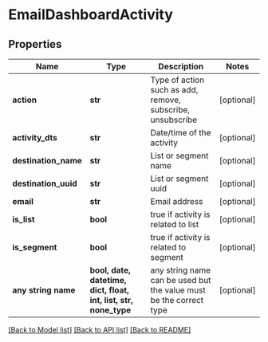 # EmailDashboardActivity


## Properties
Name | Type | Description | Notes
------------ | ------------- | ------------- | -------------
**action** | **str** | Type of action such as add, remove, subscribe, unsubscribe | [optional] 
**activity_dts** | **str** | Date/time of the activity | [optional] 
**destination_name** | **str** | List or segment name | [optional] 
**destination_uuid** | **str** | List or segment uuid | [optional] 
**email** | **str** | Email address | [optional] 
**is_list** | **bool** | true if activity is related to list | [optional] 
**is_segment** | **bool** | true if activity is related to segment | [optional] 
**any string name** | **bool, date, datetime, dict, float, int, list, str, none_type** | any string name can be used but the value must be the correct type | [optional]

[[Back to Model list]](../README.md#documentation-for-models) [[Back to API list]](../README.md#documentation-for-api-endpoints) [[Back to README]](../README.md)


